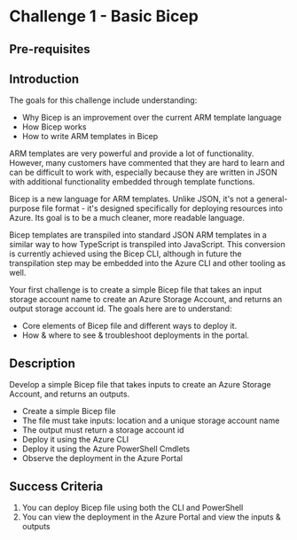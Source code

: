 # Challenge 1 - Basic Bicep

## Pre-requisites

## Introduction
The goals for this challenge include understanding:
- Why Bicep is an improvement over the current ARM template language
- How Bicep works
- How to write ARM templates in Bicep

ARM templates are very powerful and provide a lot of functionality. However, many customers have commented that they are hard to learn and can be difficult to work with, especially because they are written in JSON with additional functionality embedded through template functions.

Bicep is a new language for ARM templates. Unlike JSON, it's not a general-purpose file format - it's designed specifically for deploying resources into Azure. Its goal is to be a much cleaner, more readable language.

Bicep templates are transpiled into standard JSON ARM templates in a similar way to how TypeScript is transpiled into JavaScript. This conversion is currently achieved using the Bicep CLI, although in future the transpilation step may be embedded into the Azure CLI and other tooling as well.

Your first challenge is to create a simple Bicep file that takes an input storage account name to create an Azure Storage Account, and returns an output storage account id. The goals here are to understand:

- Core elements of Bicep file and different ways to deploy it.
- How & where to see & troubleshoot deployments in the portal.

## Description

Develop a simple Bicep file that takes inputs to create an Azure Storage Account, and returns an outputs.
   - Create a simple Bicep file
   - The file must take inputs: location and a unique storage account name
   - The output must return a storage account id
   - Deploy it using the Azure CLI
   - Deploy it using the Azure PowerShell Cmdlets
   - Observe the deployment in the Azure Portal

## Success Criteria

1. You can deploy Bicep file using both the CLI and PowerShell
1. You can view the deployment in the Azure Portal and view the inputs & outputs

